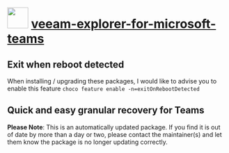 # <img src="https://cdn.jsdelivr.net/gh/mkevenaar/chocolatey-packages@5078deafb141f35289405be2a611dbc99cfecf79/icons/veeam-explorer-for-microsoft-teams.png" width="48" height="48"/> [veeam-explorer-for-microsoft-teams](https://community.chocolatey.org/packages/veeam-explorer-for-microsoft-teams)

## Exit when reboot detected

When installing / upgrading these packages, I would like to advise you to enable this feature `choco feature enable -n=exitOnRebootDetected`

## Quick and easy granular recovery for Teams

**Please Note**: This is an automatically updated package. If you find it is
out of date by more than a day or two, please contact the maintainer(s) and
let them know the package is no longer updating correctly.
